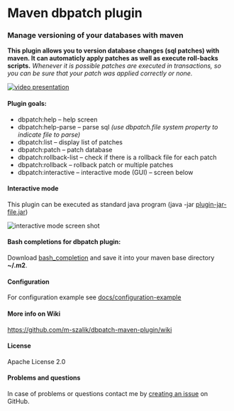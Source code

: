 Maven dbpatch plugin
====================

### Manage versioning of your databases with maven
**This plugin allows you to version database changes (sql patches) with maven. It can automaticly apply patches as well as execute roll-backs scripts.**
_Whenever it is possible patches are executed in transactions, so you can be sure that your patch was applied correctly or none._

[![video presentation](http://img.youtube.com/vi/hD5ACGfmkM4/0.jpg)](http://www.youtube.com/watch?v=hD5ACGfmkM4)

#### Plugin goals:
 * dbpatch:help – help screen
 * dbpatch:help-parse – parse sql _(use dbpatch.file system property to indicate file to parse)_
 * dbpatch:list – display list of patches
 * dbpatch:patch – patch database
 * dbpatch:rollback-list – check if there is a rollback file for each patch
 * dbpatch:rollback – rollback patch or multiple patches
 * dbpatch:interactive – interactive mode (GUI) – screen below

#### Interactive mode
This plugin can be executed as standard java program (java -jar [plugin-jar-file.jar](http://central.maven.org/maven2/org/jsoftware/dbpatch/))

![interactive mode screen shot](https://raw.github.com/m-szalik/dbpatch-maven-plugin/master/docs/dbpatch-interactive-screen.png)

#### Bash completions for dbpatch plugin:
Download [bash_completion](https://raw.github.com/m-szalik/dbpatch-maven-plugin/master/docs/bash_completion) and save it into your maven base directory **~/.m2**.

#### Configuration
For configuration example see [docs/configuration-example](./docs/configuration-example)

#### More info on Wiki
https://github.com/m-szalik/dbpatch-maven-plugin/wiki

#### License
Apache License 2.0

#### Problems and questions
In case of problems or questions contact me by [creating an issue](https://github.com/m-szalik/dbpatch-maven-plugin/issues/new) on GitHub.

